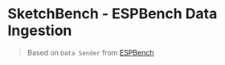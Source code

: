# SketchBench - ESPBench Data Ingestion

> Based on `Data Sender` from [ESPBench](https://github.com/guenter-hesse/ESPBench)

